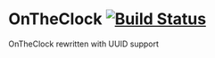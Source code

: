 # OnTheClock [![Build Status](https://travis-ci.org/JagSwag2014/OnTheClock-Spigot.svg?branch=dev)](https://travis-ci.org/JagSwag2014/OnTheClock-Spigot)
OnTheClock rewritten with UUID support
